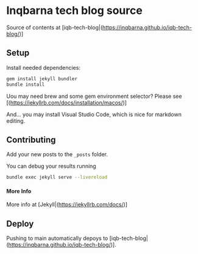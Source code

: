 # Inqbarna tech blog source

Source of contents at [iqb-tech-blog|(https://inqbarna.github.io/iqb-tech-blog/)]

## Setup

Install needed dependencies:

```sh
gem install jekyll bundler
bundle install
```

Uou may need brew and some gem environment selector? Please see [(https://jekyllrb.com/docs/installation/macos/)]

And... you may install Visual Studio Code, which is nice for markdown editing.

## Contributing

Add your new posts to the `_posts` folder.

You can debug your results running
```sh
bundle exec jekyll serve --livereload
```

#### More Info

More info at [Jekyll|(https://jekyllrb.com/docs/)]

## Deploy

Pushing to main automatically depoys to [iqb-tech-blog|(https://inqbarna.github.io/iqb-tech-blog/)].
